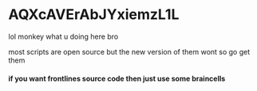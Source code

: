 # AQXcAVErAbJYxiemzL1L
lol monkey what u doing here bro

most scripts are open source but the new version of them wont so go get them

#### if you want frontlines source code then just use some braincells
